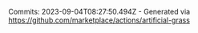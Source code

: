 Commits: 2023-09-04T08:27:50.494Z - Generated via https://github.com/marketplace/actions/artificial-grass
<br>
